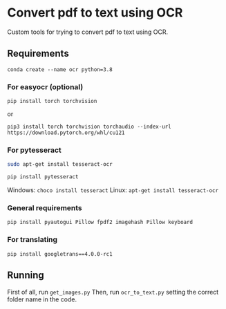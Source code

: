 # Convert pdf to text using OCR

Custom tools for trying to convert pdf to text using OCR.

## Requirements

```
conda create --name ocr python=3.8
```

### For easyocr (optional)

```
pip install torch torchvision
```
or
```
pip3 install torch torchvision torchaudio --index-url https://download.pytorch.org/whl/cu121
```

### For pytesseract
```bash
sudo apt-get install tesseract-ocr
```

```bash
pip install pytesseract
```

Windows: `choco install tesseract`
Linux: `apt-get install tesseract-ocr`


### General requirements
```
pip install pyautogui Pillow fpdf2 imagehash Pillow keyboard
```

### For translating
```
pip install googletrans==4.0.0-rc1
```



## Running 
First of all, run `get_images.py` 
Then, run `ocr_to_text.py` setting the correct folder name in the code.